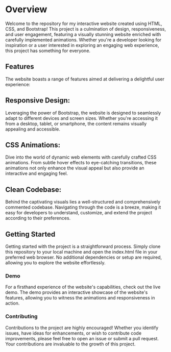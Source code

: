 <h1>Overview</h1>
Welcome to the repository for my interactive website created using HTML, CSS, and Bootstrap! This project is a culmination of design, responsiveness, and user engagement, featuring a visually stunning website enriched with carefully implemented animations. Whether you're a developer looking for inspiration or a user interested in exploring an engaging web experience, this project has something for everyone.

<h2>Features</h2>
The website boasts a range of features aimed at delivering a delightful user experience:

<h2>Responsive Design:</h2> Leveraging the power of Bootstrap, the website is designed to seamlessly adapt to different devices and screen sizes. Whether you're accessing it from a desktop, tablet, or smartphone, the content remains visually appealing and accessible.

<h2>CSS Animations:</h2> Dive into the world of dynamic web elements with carefully crafted CSS animations. From subtle hover effects to eye-catching transitions, these animations not only enhance the visual appeal but also provide an interactive and engaging feel.

<h2>Clean Codebase:</h2> Behind the captivating visuals lies a well-structured and comprehensively commented codebase. Navigating through the code is a breeze, making it easy for developers to understand, customize, and extend the project according to their preferences.

<h2>Getting Started</h2>
Getting started with the project is a straightforward process. Simply clone this repository to your local machine and open the index.html file in your preferred web browser. No additional dependencies or setup are required, allowing you to explore the website effortlessly.

<h3>Demo</h3>
For a firsthand experience of the website's capabilities, check out the live demo. The demo provides an interactive showcase of the website's features, allowing you to witness the animations and responsiveness in action.

<h3>Contributing</h3>
Contributions to the project are highly encouraged! Whether you identify issues, have ideas for enhancements, or wish to contribute code improvements, please feel free to open an issue or submit a pull request. Your contributions are invaluable to the growth of this project.

